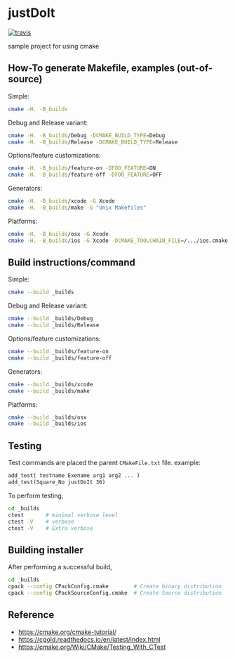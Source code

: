 # justDoIt
[![travis][travis-img]](https://travis-ci.org/krthkj/cmake-template)

[travis-img]: https://img.shields.io/travis/krthkj/cmake-template/master.svg?label=Linux+Build

sample project for using cmake

## How-To generate Makefile, examples (out-of-source)

Simple:
```sh
cmake -H. -B_builds
```

Debug and Release variant:
```sh
cmake -H. -B_builds/Debug -DCMAKE_BUILD_TYPE=Debug
cmake -H. -B_builds/Release -DCMAKE_BUILD_TYPE=Release
```

Options/feature customizations:
```sh
cmake -H. -B_builds/feature-on -DFOO_FEATURE=ON
cmake -H. -B_builds/feature-off -DFOO_FEATURE=OFF
```

Generators:
```sh
cmake -H. -B_builds/xcode -G Xcode
cmake -H. -B_builds/make -G "Unix Makefiles"
```

Platforms:
```sh
cmake -H. -B_builds/osx -G Xcode
cmake -H. -B_builds/ios -G Xcode -DCMAKE_TOOLCHAIN_FILE=/.../ios.cmake
```

## Build instructions/command
Simple:
```sh
cmake --build _builds
```

Debug and Release variant:
```sh
cmake --build _builds/Debug
cmake --build _builds/Release
```

Options/feature customizations:
```sh
cmake --build _builds/feature-on
cmake --build _builds/feature-off
```

Generators:
```sh
cmake --build _builds/xcode
cmake --build _builds/make
```

Platforms:
```sh
cmake --build _builds/osx
cmake --build _builds/ios
```

## Testing
Test commands are placed the parent `CMakeFile.txt` file.
example:
```txt
add_test( testname Exename arg1 arg2 ... )
add_test(Square_No justDoIt 36)
```

To perform testing,
```sh
cd _builds
ctest       # minimal verbose level
ctest -V    # verbose
ctest -V    # Extra verbose
```

## Building installer
After performing a successful build,
```sh
cd _builds
cpack --config CPackConfig.cmake        # Create binary distribution
cpack --config CPackSourceConfig.cmake  # Create Source distribution
```



## Reference
- https://cmake.org/cmake-tutorial/
- https://cgold.readthedocs.io/en/latest/index.html
- https://cmake.org/Wiki/CMake/Testing_With_CTest
